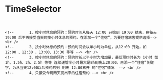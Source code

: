 # TimeSelector
<!-- 要求：根据现在的时间去判断可以预约房子的时间段和能预约几小时 --> <br />
	<!--       1、按小时休息的预约：预约时间从每天 12:00 开始到 19:00 结束，在每天19:00 后不再接受当天的按小时休息的预约。在添加一个“住宿”，为要住宿旅客提供选择--> <br />
	<!--       2、按小时休息的预约：预约时间会以半小时为单位，从12:00 开始，如 12:00 、12:30 、13:00、13:30 等等 --> <br />
	<!--       3、按小时休息的预约：预约时长以半小时为增加量，最低预约时长为 1小时 如 1h、1.5h、2h、2.5h 等等 连续递增半小时最大是8h到晚上20:00。再添一个“住宿”关键字，为从当天12:00以后预约的到 明天 12:00离开 的“住宿”情况  --> <br />
	<!--       4、只接受今明两天提出来的住宿预约 --> <br />
